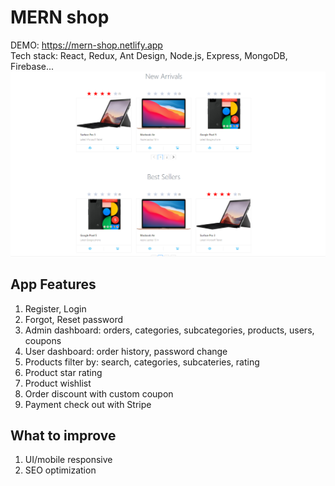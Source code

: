 # MERN shop

DEMO: https://mern-shop.netlify.app
<br>
Tech stack: React, Redux, Ant Design, Node.js, Express, MongoDB, Firebase...
<br>
![Image description](https://github.com/khoadodk/mern-shop/blob/master/homepage.PNG)

## App Features

1. Register, Login
2. Forgot, Reset password
3. Admin dashboard: orders, categories, subcategories, products, users, coupons
4. User dashboard: order history, password change
5. Products filter by: search, categories, subcateries, rating
6. Product star rating
7. Product wishlist
8. Order discount with custom coupon
9. Payment check out with Stripe

## What to improve

1. UI/mobile responsive
2. SEO optimization

